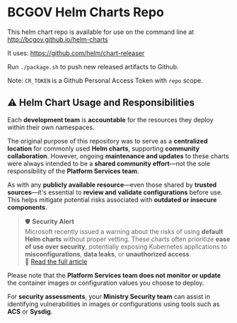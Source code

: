 # BCGOV Helm Charts Repo

This helm chart repo is available for use on the command line at http://bcgov.github.io/helm-charts

It uses: https://github.com/helm/chart-releaser

Run `./package.sh` to push new released artifacts to Github.

Note: `CR_TOKEN` is a Github Personal Access Token with `repo` scope.

## ⚠️ Helm Chart Usage and Responsibilities

Each **development team** is **accountable** for the resources they deploy within their own namespaces.

The original purpose of this repository was to serve as a **centralized location** for commonly used **Helm charts**, supporting **community collaboration**. However, ongoing **maintenance and updates** to these charts were always intended to be a **shared community effort**—not the sole responsibility of the **Platform Services team**.

As with any **publicly available resource**—even those shared by **trusted sources**—it's essential to **review and validate configurations** before use. This helps mitigate potential risks associated with **outdated or insecure components**.

> 🛡️ **Security Alert**  
> Microsoft recently issued a warning about the risks of using **default Helm charts** without proper vetting. These charts often prioritize **ease of use over security**, potentially exposing Kubernetes applications to **misconfigurations**, **data leaks**, or **unauthorized access**.  
> 🔗 [Read the full article](https://thehackernews.com/2025/05/microsoft-warns-default-helm-charts-for.html)

Please note that the **Platform Services team does not monitor or update** the container images or configuration values you choose to deploy.

For **security assessments**, your **Ministry Security team** can assist in identifying vulnerabilities in images or configurations using tools such as **ACS** or **Sysdig**.

